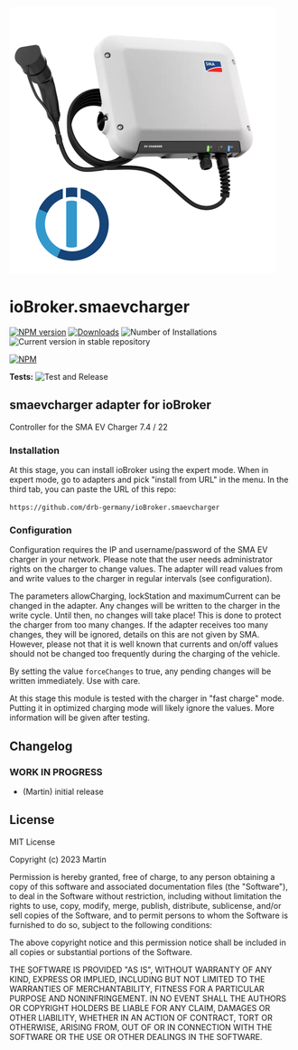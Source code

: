 ![Logo](admin/smaevcharger.png)

# ioBroker.smaevcharger

[![NPM version](https://img.shields.io/npm/v/iobroker.smaevcharger.svg)](https://www.npmjs.com/package/iobroker.smaevcharger)
[![Downloads](https://img.shields.io/npm/dm/iobroker.smaevcharger.svg)](https://www.npmjs.com/package/iobroker.smaevcharger)
![Number of Installations](https://iobroker.live/badges/smaevcharger-installed.svg)
![Current version in stable repository](https://iobroker.live/badges/smaevcharger-stable.svg)

[![NPM](https://nodei.co/npm/iobroker.smaevcharger.png?downloads=true)](https://nodei.co/npm/iobroker.smaevcharger/)

**Tests:** ![Test and Release](https://github.com/drb-germany/ioBroker.smaevcharger/workflows/Test%20and%20Release/badge.svg)

## smaevcharger adapter for ioBroker

Controller for the SMA EV Charger 7.4 / 22

### Installation

At this stage, you can install ioBroker using the expert mode. When in expert mode, go to adapters and pick "install from URL" in the menu. In the third tab, you can paste the URL of this repo:

`https://github.com/drb-germany/ioBroker.smaevcharger`

### Configuration

Configuration requires the IP and username/password of the SMA EV charger in your network. Please note that the user needs administrator rights on the charger to change values. The adapter will read values from and write values to the charger in regular intervals (see configuration).

The parameters allowCharging, lockStation and maximumCurrent can be changed in the adapter. Any changes will be written to the charger in the write cycle. Until then, no changes will take place! This is done to protect the charger from too many changes. If the adapter receives too many changes, they will be ignored, details on this are not given by SMA. However, please not that it is well known that currents and on/off values should not be changed too frequently during the charging of the vehicle.

By setting the value `forceChanges` to true, any pending changes will be written immediately. Use with care.

At this stage this module is tested with the charger in "fast charge" mode. Putting it in optimized charging mode will likely ignore the values. More information will be given after testing.

## Changelog

<!--
	Placeholder for the next version (at the beginning of the line):
	### **WORK IN PROGRESS**
-->

### **WORK IN PROGRESS**

-   (Martin) initial release

## License

MIT License

Copyright (c) 2023 Martin

Permission is hereby granted, free of charge, to any person obtaining a copy
of this software and associated documentation files (the "Software"), to deal
in the Software without restriction, including without limitation the rights
to use, copy, modify, merge, publish, distribute, sublicense, and/or sell
copies of the Software, and to permit persons to whom the Software is
furnished to do so, subject to the following conditions:

The above copyright notice and this permission notice shall be included in all
copies or substantial portions of the Software.

THE SOFTWARE IS PROVIDED "AS IS", WITHOUT WARRANTY OF ANY KIND, EXPRESS OR
IMPLIED, INCLUDING BUT NOT LIMITED TO THE WARRANTIES OF MERCHANTABILITY,
FITNESS FOR A PARTICULAR PURPOSE AND NONINFRINGEMENT. IN NO EVENT SHALL THE
AUTHORS OR COPYRIGHT HOLDERS BE LIABLE FOR ANY CLAIM, DAMAGES OR OTHER
LIABILITY, WHETHER IN AN ACTION OF CONTRACT, TORT OR OTHERWISE, ARISING FROM,
OUT OF OR IN CONNECTION WITH THE SOFTWARE OR THE USE OR OTHER DEALINGS IN THE
SOFTWARE.
